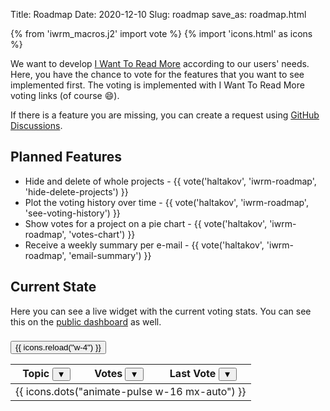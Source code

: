 Title: Roadmap
Date: 2020-12-10
Slug: roadmap
save_as: roadmap.html

{% from 'iwrm_macros.j2' import vote %}
{% import 'icons.html' as icons %}

We want to develop [I Want To Read More](https://iwanttoreadmore.com) according to our users' needs. Here, you have the chance to vote for the features that you want to see implemented first. The voting is implemented with I Want To Read More voting links (of course 😄).

If there is a feature you are missing, you can create a request using [GitHub Discussions](https://github.com/haltakov/iwanttoreadmore/discussions?discussions_q=category%3AIdeas).

## Planned Features

-   Hide and delete of whole projects - {{ vote('haltakov', 'iwrm-roadmap', 'hide-delete-projects') }}
-   Plot the voting history over time - {{ vote('haltakov', 'iwrm-roadmap', 'see-voting-history') }}
-   Show votes for a project on a pie chart - {{ vote('haltakov', 'iwrm-roadmap', 'votes-chart') }}
-   Receive a weekly summary per e-mail - {{ vote('haltakov', 'iwrm-roadmap', 'email-summary') }}

## Current State

Here you can see a live widget with the current voting stats. You can see this on the [public dashboard](https://iwanttoreadmore.com/stats/haltakov) as well.

<div
    class="w-full lg:w-2/3 mx-auto mt-6 px-2 md:px-5 pb-2 pt-8 md:pt-4 bg-white rounded-lg shadow-lg relative"
>
    <h3 class="font-bold text-center" style="font-size: 1rem;"></h3>
    <button class="reload-button absolute right-0 top-0 mr-2 mt-2 animate-spin">
        {{ icons.reload("w-4") }}
    </button>
    <table class="w-full mt-6" id="template-table">
        <thead>
            <tr>
                <th scope="col" class="pb-3 text-left">Topic <button class="link text-sm">▼</button></th>
                <th scope="col" class="pb-3 text-right">Votes <button class="link text-sm">▼</button></th>
                <th scope="col" class="pb-3 text-center">
                    Last Vote <button class="link text-sm">▼</button>
                </th>
            </tr>
        </thead>
        <tbody>
            <tr>
                <td colspan="3" class="text-center h-64">{{ icons.dots("animate-pulse w-16 mx-auto") }}</td>
            </tr>
        </tbody>
    </table>
</div>

<script src="/theme/js/stats.js"></script>
<script>
    function init() {
        iwanttoreadmore.init({
            voteLink: 'vote <svg viewBox="0 0 22 27"><circle r="5" cx="11" cy="5"/><rect ry="1.5" x="3" y="9" height="18" width="16" style="stroke:#fff;stroke-width:1.5"/><ellipse rx="3" ry="4" cx="3" cy="18.5" style="stroke:#fff;stroke-width:2"/><ellipse rx="3" ry="4" cx="19" cy="18.5" style="stroke:#fff;stroke-width:2"/></svg>',
            tooltip: "Click to vote for this feature to be prioritized.",
            messageText: "Thank you for your feedback! This feature will be prioritized.",
        });

        loadVotes("haltakov", "iwrm-roadmap");
    }

    if (document.readyState !== "loading") {
        init();
    } else {
        document.addEventListener("DOMContentLoaded", init);
    }
</script>
